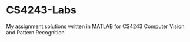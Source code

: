 # CS4243-Labs
My assignment solutions written in MATLAB for CS4243 Computer Vision and Pattern Recognition
